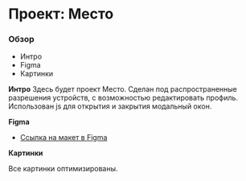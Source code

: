 # Проект: Место

### Обзор
* Интро
* Figma
* Картинки

**Интро**
Здесь будет проект Место.
Сделан под распространенные разрешения устройств, с возможностью редактировать профиль.
Использован js для открытия и закрытия модальный окон. 

**Figma**

* [Ссылка на макет в Figma](https://www.figma.com/file/2cn9N9jSkmxD84oJik7xL7/JavaScript.-Sprint-4?node-id=0%3A1)

**Картинки**

Все картинки оптимизированы.